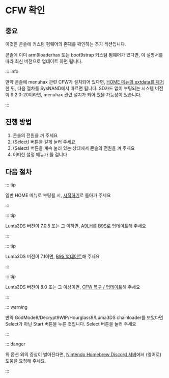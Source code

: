 # CFW 확인

## 중요

이것은 콘솔에 커스텀 펌웨어의 존재를 확인하는 추가 섹션입니다.

콘솔에 이미 arm9loaderhax 또는 boot9strap 커스텀 펌웨어가 있다면, 이 설명서를 따라 최신 버전으로 업데이트 하면 됩니다.

::: info

만약 콘솔에 menuhax 관련 CFW가 설치되어 있다면, [HOME 메뉴의 extdata를 제거](troubleshooting#other-troubleshooting)한 뒤, 다음 절차를 SysNAND에서 따르면 됩니다. SD카드 없이 부팅되는 시스템 버전이 9.2.0-20이라면, menuhax 관련 설치가 되어 있을 가능성이 있습니다.

:::

## 진행 방법

1. 콘솔의 전원을 꺼 주세요
2. (Select) 버튼을 길게 눌러 주세요
3. (Select) 버튼을 계속 눌러 있는 상태에서 콘솔의 전원을 켜 주세요
4. 어떠한 설정 메뉴가 뜰 겁니다

## 다음 절차

::: tip

일반 HOME 메뉴로 부팅될 시, [시작하기](get-started)로 돌아가 주세요

:::

::: tip

Luma3DS 버전이 7.0.5 또는 그 이하면, [A9LH를 B9S로 업데이트](a9lh-to-b9s)해 주세요

:::

::: tip

Luma3DS 버전이 7.1이면, [B9S 업데이트](updating-b9s)해 주세요

:::

::: tip

Luma3DS 버전이 8.0 또는 그 이상이면, [CFW 복구 / 업데이트](restoring-updating-cfw)해 주세요

:::

::: warning

만약 GodMode9/Decrypt9WIP/Hourglass9/Luma3DS chainloader를 보았다면 Select가 아닌 Start 버튼을 누른 것입니다. Select 버튼을 눌러 주세요

:::

::: danger

위 옵션 외의 증상이 벌어진다면, [Nintendo Homebrew Discord 서버](https://discord.gg/MWxPgEp)에서 (영어로) 도움을 요청해 주세요.

:::
